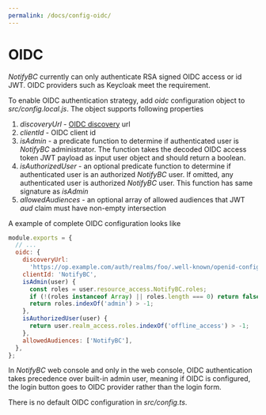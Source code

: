 ```yaml
---
permalink: /docs/config-oidc/
---
```


# OIDC

_NotifyBC_ currently can only authenticate RSA signed OIDC access or id JWT. OIDC providers such as Keycloak meet the requirement.

To enable OIDC authentication strategy, add _oidc_ configuration object to _src/config.local.js_. The object supports following properties

1. _discoveryUrl_ - [OIDC discovery](https://openid.net/specs/openid-connect-discovery-1_0.html) url
2. _clientId_ - OIDC client id
3. _isAdmin_ - a predicate function to determine if authenticated user is _NotifyBC_ administrator. The function takes the decoded OIDC access token JWT payload as input user object and should return a boolean.
4. _isAuthorizedUser_ - an optional predicate function to determine if authenticated user is an authorized _NotifyBC_ user. If omitted, any authenticated user is authorized _NotifyBC_ user. This function has same signature as _isAdmin_
5. _allowedAudiences_ - an optional array of allowed audiences that JWT _aud_ claim must have non-empty intersection

A example of complete OIDC configuration looks like

```js
module.exports = {
  // ...
  oidc: {
    discoveryUrl:
      'https://op.example.com/auth/realms/foo/.well-known/openid-configuration',
    clientId: 'NotifyBC',
    isAdmin(user) {
      const roles = user.resource_access.NotifyBC.roles;
      if (!(roles instanceof Array) || roles.length === 0) return false;
      return roles.indexOf('admin') > -1;
    },
    isAuthorizedUser(user) {
      return user.realm_access.roles.indexOf('offline_access') > -1;
    },
    allowedAudiences: ['NotifyBC'],
  },
};
```

In _NotifyBC_ web console and only in the web console, OIDC authentication takes precedence over built-in admin user, meaning if OIDC is configured, the login button goes to OIDC provider rather than the login form.

There is no default OIDC configuration in _src/config.ts_.
